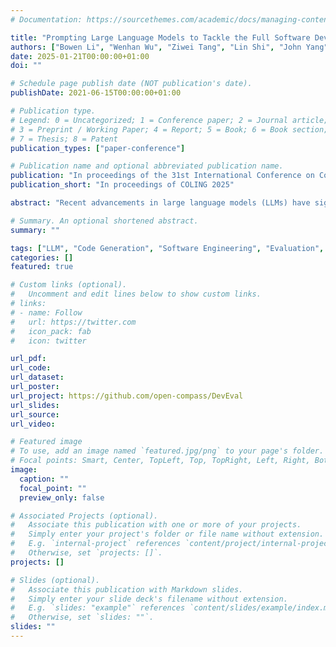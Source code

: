 ```yaml
---
# Documentation: https://sourcethemes.com/academic/docs/managing-content/

title: "Prompting Large Language Models to Tackle the Full Software Development Lifecycle: A Case Study"
authors: ["Bowen Li", "Wenhan Wu", "Ziwei Tang", "Lin Shi", "John Yang", "Jinyang Li", "Shunyu Yao", "Chen Qian", "Binyuan Hui", "Qicheng Zhang", "Zhiyin Yu", "He Du", "Ping Yang", "Dahua Lin", admin, "Kai Chen"]
date: 2025-01-21T00:00:00+01:00
doi: ""

# Schedule page publish date (NOT publication's date).
publishDate: 2021-06-15T00:00:00+01:00

# Publication type.
# Legend: 0 = Uncategorized; 1 = Conference paper; 2 = Journal article;
# 3 = Preprint / Working Paper; 4 = Report; 5 = Book; 6 = Book section;
# 7 = Thesis; 8 = Patent
publication_types: ["paper-conference"]

# Publication name and optional abbreviated publication name.
publication: "In proceedings of the 31st International Conference on Computational Linguistics (COLING 2025)"
publication_short: "In proceedings of COLING 2025"

abstract: "Recent advancements in large language models (LLMs) have significantly enhanced their coding capabilities. However, existing benchmarks predominantly focused on simplified or isolated aspects of coding, such as single-file code generation or repository issue debugging, falling short of measuring the full spectrum of challenges raised by real-world programming activities. In this case study, we explore the performance of LLMs across the entire software development lifecycle with DevEval, encompassing stages including software design, environment setup, implementation, acceptance testing, and unit testing. DevEval features four programming languages, multiple domains, high-quality data collection, and carefully designed and verified metrics for each task. Empirical studies show that current LLMs, including GPT-4, fail to solve the challenges presented within DevEval. Our findings offer actionable insights for the future development of LLMs toward real-world programming applications."

# Summary. An optional shortened abstract.
summary: ""

tags: ["LLM", "Code Generation", "Software Engineering", "Evaluation", "Benchmark"]
categories: []
featured: true

# Custom links (optional).
#   Uncomment and edit lines below to show custom links.
# links:
# - name: Follow
#   url: https://twitter.com
#   icon_pack: fab
#   icon: twitter

url_pdf:
url_code:
url_dataset:
url_poster:
url_project: https://github.com/open-compass/DevEval
url_slides:
url_source:
url_video:

# Featured image
# To use, add an image named `featured.jpg/png` to your page's folder. 
# Focal points: Smart, Center, TopLeft, Top, TopRight, Left, Right, BottomLeft, Bottom, BottomRight.
image:
  caption: ""
  focal_point: ""
  preview_only: false

# Associated Projects (optional).
#   Associate this publication with one or more of your projects.
#   Simply enter your project's folder or file name without extension.
#   E.g. `internal-project` references `content/project/internal-project/index.md`.
#   Otherwise, set `projects: []`.
projects: []

# Slides (optional).
#   Associate this publication with Markdown slides.
#   Simply enter your slide deck's filename without extension.
#   E.g. `slides: "example"` references `content/slides/example/index.md`.
#   Otherwise, set `slides: ""`.
slides: ""
---
```

